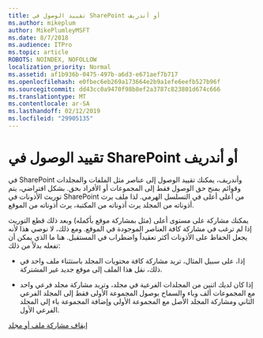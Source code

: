 ```yaml
---
title: تقييد الوصول في SharePoint أو أندريف
ms.author: mikeplum
author: MikePlumleyMSFT
ms.date: 8/7/2018
ms.audience: ITPro
ms.topic: article
ROBOTS: NOINDEX, NOFOLLOW
localization_priority: Normal
ms.assetid: af1b936b-0475-497b-a6d3-e671aef7b717
ms.openlocfilehash: e0fbec6eb269a173664e2b9a1efe6eefb527b96f
ms.sourcegitcommit: dd43cc0a9470f98b8ef2a3787c823801d674c666
ms.translationtype: MT
ms.contentlocale: ar-SA
ms.lasthandoff: 02/12/2019
ms.locfileid: "29905135"
---
```

# <a name="restrict-access-in-sharepoint-or-onedrive"></a>تقييد الوصول في SharePoint أو أندريف

في SharePoint وأندريف، يمكنك تقييد الوصول إلى عناصر مثل الملفات والمجلدات وقوائم بمنح حق الوصول فقط إلى المجموعات أو الأفراد بحق. بشكل افتراضي، يتم توريث الأذونات في SharePoint من أعلى أعلى في التسلسل الهرمي. لذا ملف يرث أذوناته من المجلد يرث أذوناته من المكتبة، يرث أذوناته من الموقع.
  
يمكنك مشاركة على مستوى أعلى (مثل بمشاركة موقع بأكمله) وبعد ذلك قطع التوريث إذا لم ترغب في مشاركة كافة العناصر الموجودة في الموقع. ومع ذلك، لا نوصي هذا لأنه يجعل الحفاظ على الأذونات أكثر تعقيداً واضطراب في المستقبل. هنا ما الذي يمكن أن تفعله بدلاً من ذلك:
  
- إذا، على سبيل المثال، تريد مشاركة كافة محتويات المجلد باستثناء ملف واحد في ذلك، نقل هذا الملف إلى موقع جديد غير المشتركة.
    
- إذا كان لديك اثنين من المجلدات الفرعية في مجلد، وتريد مشاركة مجلد فرعي واحد مع المجموعات ألف وباء والسماح بوصول المجموعة الأولى فقط إلى المجلد الفرعي الثاني ومشاركة المجلد الأصل مع المجموعة الأولى وإضافة المجموعة باء إلى المجلد الفرعي الأول.
    
[إيقاف مشاركة ملف أو مجلد](https://go.microsoft.com/fwlink/?linkid=2008861)
  

